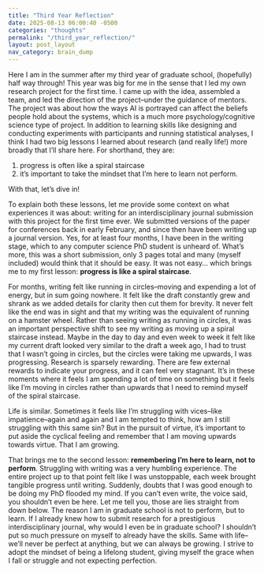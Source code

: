 ```yaml
---
title: "Third Year Reflection"
date: 2025-08-13 06:00:40 -0500
categories: "thoughts"
permalink: "/third_year_reflection/"
layout: post_layout
nav_category: brain_dump
---
```


Here I am in the summer after my third year of graduate school, (hopefully) half way through! This year was big for me in the sense that I led my own research project for the first time. I came up with the idea, assembled a team, and led the direction of the project–under the guidance of mentors. The project was about how the ways AI is portrayed can affect the beliefs people hold about the systems, which is a much more psychology/cognitive science type of project. In addition to learning skills like designing and conducting experiments with participants and running statistical analyses, I think I had two big lessons I learned about research (and really life!) more broadly that I’ll share here. For shorthand, they are:
1. progress is often like a spiral staircase
2. it’s important to take the mindset that I’m here to learn not perform.

With that, let’s dive in!

To explain both these lessons, let me provide some context on what experiences it was about: writing for an interdisciplinary journal submission with this project for the first time ever. We submitted versions of the paper for conferences back in early February, and since then have been writing up a journal version. Yes, for at least four months, I have been in the writing stage, which to any computer science PhD student is unheard of. What’s more, this was a short submission, only 3 pages total and many (myself included) would think that it should be easy. It was not easy… which brings me to my first lesson: **progress is like a spiral staircase**.

For months, writing felt like running in circles–moving and expending a lot of energy, but in sum going nowhere. It felt like the draft constantly grew and shrank as we added details for clarity then cut them for brevity. It never felt like the end was in sight and that my writing was the equivalent of running on a hamster wheel. Rather than seeing writing as running in circles, it was an important perspective shift to see my writing as moving up a spiral staircase instead. Maybe in the day to day and even week to week it felt like my current draft looked very similar to the draft a week ago, I had to trust that I wasn’t going in circles, but the circles were taking me upwards, I was progressing. Research is sparsely rewarding. There are few external rewards to indicate your progress, and it can feel very stagnant. It’s in these moments where it feels I am spending a lot of time on something but it feels like I’m moving in circles rather than upwards that I need to remind myself of the spiral staircase.

Life is similar. Sometimes it feels like I’m struggling with vices–like impatience–again and again and I am tempted to think, how am I still struggling with this same sin? But in the pursuit of virtue, it’s important to put aside  the cyclical feeling and remember that I am moving upwards towards virtue. That I am growing.

That brings me to the second lesson: **remembering I’m here to learn, not to perform**. Struggling with writing was a very humbling experience. The entire project up to that point felt like I was unstoppable, each week brought tangible progress until writing. Suddenly, doubts that I was good enough to be doing my PhD flooded my mind. If you can’t even write, the voice said, you shouldn’t even be here. Let me tell you, those are lies straight from down below. The reason I am in graduate school is not to perform, but to learn. If I already knew how to submit research for a prestigious interdisciplinary journal, why would I even be in graduate school? I shouldn’t put so much pressure on myself to already have the skills. Same with life–we’ll never be perfect at anything, but we can always be growing. I strive to adopt the mindset of being a lifelong student, giving myself the grace when I fall or struggle and not expecting perfection.